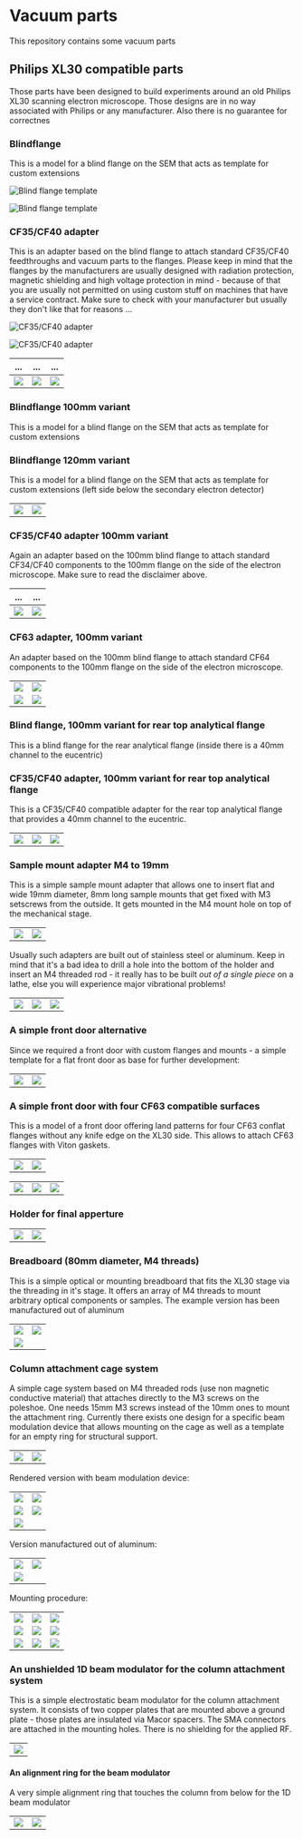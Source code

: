 # Vacuum parts

This repository contains some vacuum parts

## Philips XL30 compatible parts

Those parts have been designed to build experiments around
an old Philips XL30 scanning electron microscope. Those designs
are in no way associated with Philips or any manufacturer. Also
there is no guarantee for correctnes

### Blindflange

This is a model for a blind flange on the SEM that acts as template
for custom extensions

![Blind flange template](https://raw.githubusercontent.com/tspspi/freecadModel/master/Vacuum/PhilipsXL30/PhilipsXL30_Blindflange.png)

![Blind flange template](https://github.com/tspspi/freecadModel/blob/master/Vacuum/PhilipsXL30/PhilipsXL30_Blindflange_002.png)

### CF35/CF40 adapter

This is an adapter based on the blind flange to attach standard CF35/CF40
feedthroughs and vacuum parts to the flanges. Please keep in mind that
the flanges by the manufacturers are usually designed with radiation
protection, magnetic shielding and high voltage protection in mind - because
of that you are usually not permitted on using custom stuff on machines
that have a service contract. Make sure to check with your manufacturer but
usually they don't like that for reasons ...

![CF35/CF40 adapter](https://raw.githubusercontent.com/tspspi/freecadModel/master/Vacuum/PhilipsXL30/PhilipsXL30_FlangeToCF35_CF40_ZeroLengthAdapter_001.png)

![CF35/CF40 adapter](https://raw.githubusercontent.com/tspspi/freecadModel/master/Vacuum/PhilipsXL30/PhilipsXL30_FlangeToCF35_CF40_ZeroLengthAdapter_002.png)

| ... | ... | ... |
| --- | --- | --- |
| ![](https://github.com/tspspi/freecadModel/blob/master/Vacuum/PhilipsXL30/xl30_flange_small_01.jpg) | ![](https://github.com/tspspi/freecadModel/blob/master/Vacuum/PhilipsXL30/xl30_flange_small_02.jpg) | ![](https://github.com/tspspi/freecadModel/blob/master/Vacuum/PhilipsXL30/xl30_flange_small_03.jpg) |

### Blindflange 100mm variant

This is a model for a blind flange on the SEM that acts as template
for custom extensions

### Blindflange 120mm variant

This is a model for a blind flange on the SEM that acts as template
for custom extensions (left side below the secondary electron detector)

|     |     |
| --- | --- |
| ![](https://github.com/tspspi/freecadModel/blob/master/Vacuum/PhilipsXL30/PhilippsXL30_Blindflange_120__001.png) | ![](https://github.com/tspspi/freecadModel/blob/master/Vacuum/PhilipsXL30/PhilippsXL30_Blindflange_120__001.png) |

### CF35/CF40 adapter 100mm variant

Again an adapter based on the 100mm blind flange to attach standard CF34/CF40
components to the 100mm flange on the side of the electron microscope. Make
sure to read the disclaimer above.

| ... | ... |
| --- | --- |
| ![](https://github.com/tspspi/freecadModel/blob/master/Vacuum/PhilipsXL30/xl30_flange_large_01.jpg) | ![](https://github.com/tspspi/freecadModel/blob/master/Vacuum/PhilipsXL30/xl30_flange_large_02.jpg) |

### CF63 adapter, 100mm variant

An adapter based on the 100mm blind flange to attach standard CF64 components
to the 100mm flange on the side of the electron microscope.

|     |     |
| --- | --- |
| ![](https://raw.githubusercontent.com/tspspi/freecadModel/master/Vacuum/PhilipsXL30/PhilippsXL30_FlangeToCF63_ZeroLengthAdapter_120_001.jpg) | ![](https://raw.githubusercontent.com/tspspi/freecadModel/master/Vacuum/PhilipsXL30/PhilippsXL30_FlangeToCF63_ZeroLengthAdapter_120_002.jpg) |
| ![](https://raw.githubusercontent.com/tspspi/freecadModel/master/Vacuum/PhilipsXL30/PhilippsXL30_FlangeToCF63_ZeroLengthAdapter_120_003.jpg) | ![](https://raw.githubusercontent.com/tspspi/freecadModel/master/Vacuum/PhilipsXL30/PhilippsXL30_FlangeToCF63_ZeroLengthAdapter_120_004.jpg) |

### Blind flange, 100mm variant for rear top analytical flange

This is a blind flange for the rear analytical flange (inside there is a 40mm channel to
the eucentric)

### CF35/CF40 adapter, 100mm variant for rear top analytical flange

This is a CF35/CF40 compatible adapter for the rear top analytical flange that provides
a 40mm channel to the eucentric.

|     |     |     |
| --- | --- | --- |
| ![](https://raw.githubusercontent.com/tspspi/freecadModel/master/Vacuum/PhilipsXL30/PhilipsXL30_Flange_100_TopLeft_ToCF35_CF40_001.jpg) | ![](https://raw.githubusercontent.com/tspspi/freecadModel/master/Vacuum/PhilipsXL30/PhilipsXL30_Flange_100_TopLeft_ToCF35_CF40_002.jpg) | ![](https://raw.githubusercontent.com/tspspi/freecadModel/master/Vacuum/PhilipsXL30/PhilipsXL30_Flange_100_TopLeft_ToCF35_CF40_003.jpg) |

### Sample mount adapter M4 to 19mm

This is a simple sample mount adapter that allows one to insert flat and
wide 19mm diameter, 8mm long sample mounts that get fixed with M3 setscrews
from the outside. It gets mounted in the M4 mount hole on top of the
mechanical stage.

|     |     |
| --- | --- |
| ![](https://raw.githubusercontent.com/tspspi/freecadModel/master/Vacuum/PhilipsXL30/PhilippsXL30_SampleMountAdapter_M4to19mm_01.png) | ![](https://raw.githubusercontent.com/tspspi/freecadModel/master/Vacuum/PhilipsXL30/PhilippsXL30_SampleMountAdapter_M4to19mm_02.png)

Usually such adapters are built out of stainless steel or aluminum. Keep in mind
that it's a bad idea to drill a hole into the bottom of the holder and insert an
M4 threaded rod - it really has to be built _out of a single piece_ on a lathe,
else you will experience major vibrational problems!

|     |     |     |
| --- | --- | --- |
| ![](https://raw.githubusercontent.com/tspspi/freecadModel/master/Vacuum/PhilipsXL30/samplemountm4to19mm_00.jpg)| ![](https://raw.githubusercontent.com/tspspi/freecadModel/master/Vacuum/PhilipsXL30/samplemountm4to19mm_01.jpg) | ![](https://raw.githubusercontent.com/tspspi/freecadModel/master/Vacuum/PhilipsXL30/samplemountm4to19mm_02.jpg) |

### A simple front door alternative

Since we required a front door with custom flanges and mounts - a simple template
for a flat front door as base for further development:

|     |     |
| --- | --- |
| ![](https://raw.githubusercontent.com/tspspi/freecadModel/master/Vacuum/PhilipsXL30/XL30SimpleFrontdoor01_001.png) | ![](https://raw.githubusercontent.com/tspspi/freecadModel/master/Vacuum/PhilipsXL30/XL30SimpleFrontdoor01_002.png) |

### A simple front door with four CF63 compatible surfaces

This is a model of a front door offering land patterns for four CF63 conflat flanges
without any knife edge on the XL30 side. This allows to attach CF63 flanges with Viton
gaskets.

|     |     |
| --- | --- |
| ![](https://raw.githubusercontent.com/tspspi/freecadModel/master/Vacuum/PhilipsXL30/XL30Frontdoor_Flanges01_001.png) | ![](https://raw.githubusercontent.com/tspspi/freecadModel/master/Vacuum/PhilipsXL30/XL30Frontdoor_Flanges01_002.png) |

|     |     |     |
| --- | --- | --- |
| ![](https://raw.githubusercontent.com/tspspi/freecadModel/master/Vacuum/PhilipsXL30/XL30Frontdoor_Flanges01_001.jpg) | ![](https://raw.githubusercontent.com/tspspi/freecadModel/master/Vacuum/PhilipsXL30/XL30Frontdoor_Flanges01_002.jpg) | ![](https://raw.githubusercontent.com/tspspi/freecadModel/master/Vacuum/PhilipsXL30/XL30Frontdoor_Flanges01_003.jpg) |


### Holder for final apperture

|     |     |
| --- | --- |
| ![](https://raw.githubusercontent.com/tspspi/freecadModel/master/Vacuum/PhilipsXL30/XL30FinalAppertureHolder_01.png) | ![](https://raw.githubusercontent.com/tspspi/freecadModel/master/Vacuum/PhilipsXL30/XL30FinalAppertureHolder_02.png) |

### Breadboard (80mm diameter, M4 threads)

This is a simple optical or mounting breadboard that fits the XL30 stage
via the threading in it's stage. It offers an array of M4 threads to mount
arbitrary optical components or samples. The example version has been
manufactured out of aluminum

|     |     |
| --- | --- |
| ![](https://raw.githubusercontent.com/tspspi/freecadModel/master/Vacuum/PhilipsXL30/XL30SampleholderBreadboard_D80_001.png) | ![](https://raw.githubusercontent.com/tspspi/freecadModel/master/Vacuum/PhilipsXL30/XL30SampleholderBreadboard_D80_002.png) |
| ![](https://raw.githubusercontent.com/tspspi/freecadModel/master/Vacuum/PhilipsXL30/XL30SampleholderBreadboard_D80_001.jpg) | |

### Column attachment cage system

A simple cage system based on M4 threaded rods (use non magnetic conductive
material) that attaches directly to the M3 screws on the poleshoe. One
needs 15mm M3 screws instead of the 10mm ones to mount the attachment
ring. Currently there exists one design for a specific beam modulation device
that allows mounting on the cage as well as a template for an empty ring for
structural support.

|     |     |
| --- | --- |
| ![](https://raw.githubusercontent.com/tspspi/freecadModel/master/Vacuum/PhilipsXL30/XL30ColumnAttachmentRing_01.png) | ![](https://raw.githubusercontent.com/tspspi/freecadModel/master/Vacuum/PhilipsXL30/XL30ColumnAttachmentRing_PCB01.png) |

Rendered version with beam modulation device:

|     |     |
| --- | --- |
| ![](https://raw.githubusercontent.com/tspspi/freecadModel/master/Vacuum/PhilipsXL30/XL30ColumnAttachmentRing_AssembledPCB01.png) | ![](https://raw.githubusercontent.com/tspspi/freecadModel/master/Vacuum/PhilipsXL30/XL30ColumnAttachmentRing_AssembledPCB02.png) |
| ![](https://raw.githubusercontent.com/tspspi/freecadModel/master/Vacuum/PhilipsXL30/XL30ColumnAttachmentRing_AssembledPCB03.png) | ![](https://raw.githubusercontent.com/tspspi/freecadModel/master/Vacuum/PhilipsXL30/XL30ColumnAttachmentRing_AssembledPCB04.png) |
| ![](https://raw.githubusercontent.com/tspspi/freecadModel/master/Vacuum/PhilipsXL30/XL30ColumnAttachmentRing_AssembledPCB05.png) | |

Version manufactured out of aluminum:

|     |     |
| --- | --- |
| ![](https://raw.githubusercontent.com/tspspi/freecadModel/master/Vacuum/PhilipsXL30/columncage_01.jpg) | ![](https://raw.githubusercontent.com/tspspi/freecadModel/master/Vacuum/PhilipsXL30/columncage_02.jpg) |
| ![](https://raw.githubusercontent.com/tspspi/freecadModel/master/Vacuum/PhilipsXL30/columncage_03.jpg) | | 

Mounting procedure:

|     |     |     |
| --- | --- | --- |
| ![](https://raw.githubusercontent.com/tspspi/freecadModel/master/Vacuum/PhilipsXL30/columncage_mount_01.jpg) | ![](https://raw.githubusercontent.com/tspspi/freecadModel/master/Vacuum/PhilipsXL30/columncage_mount_02.jpg) | ![](https://raw.githubusercontent.com/tspspi/freecadModel/master/Vacuum/PhilipsXL30/columncage_mount_03.jpg) |
| ![](https://raw.githubusercontent.com/tspspi/freecadModel/master/Vacuum/PhilipsXL30/columncage_mount_04.jpg) | ![](https://raw.githubusercontent.com/tspspi/freecadModel/master/Vacuum/PhilipsXL30/columncage_mount_05.jpg) | ![](https://raw.githubusercontent.com/tspspi/freecadModel/master/Vacuum/PhilipsXL30/columncage_mount_06.jpg) |
| ![](https://raw.githubusercontent.com/tspspi/freecadModel/master/Vacuum/PhilipsXL30/columncage_mount_07.jpg) | ![](https://raw.githubusercontent.com/tspspi/freecadModel/master/Vacuum/PhilipsXL30/columncage_mount_08.jpg) | ![](https://raw.githubusercontent.com/tspspi/freecadModel/master/Vacuum/PhilipsXL30/columncage_mount_09.png) |

### An unshielded 1D beam modulator for the column attachment system

This is a simple electrostatic beam modulator for the column attachment
system. It consists of two copper plates that are mounted above a ground
plate - those plates are insulated via Macor spacers. The SMA connectors
are attached in the mounting holes. There is no shielding for the applied
RF.

|     |
| --- |
| ![](https://raw.githubusercontent.com/tspspi/freecadModel/master/Vacuum/PhilipsXL30/Quak_XL30_Modulator_Unshielded_01.png) |

#### An alignment ring for the beam modulator

A very simple alignment ring that touches the column from below for the
1D beam modulator

|     |     |
| --- | --- |
| ![](https://raw.githubusercontent.com/tspspi/freecadModel/master/Vacuum/PhilipsXL30/PhilipsXL30_AligningRing-001.png) | ![](https://raw.githubusercontent.com/tspspi/freecadModel/master/Vacuum/PhilipsXL30/PhilipsXL30_AligningRing-002.png) |
